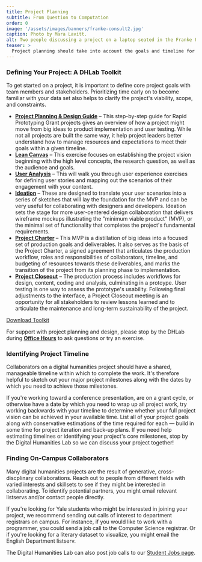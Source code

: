 ```yaml
---
title: Project Planning
subtitle: From Question to Computation
order: 0
image: '/assets/images/banners/franke-consult2.jpg'
caption: Photo by Mara Lavitt.
alt: Two people discussing a project on a laptop seated in the Franke Family Digital Humanities Laboratory.
teaser: >
  Project planning should take into account the goals and timeline for a project. Click to read more about strategies for articulating goals and also ways that user experience design could help the process.
---
```


### Defining Your Project: A DHLab Toolkit

To get started on a project, it is important to define core project goals with team members and stakeholders. Prioritizing time early on to become familiar with your data set also helps to clarify the project's viability, scope, and constraints. 

<ul>
  <li>
    <a href='{{site.baseurl}}/assets/docs/DH-ProjectPlanning.pdf' target='_blank'><b>Project Planning & Design Guide</b></a> – This step-by-step guide for Rapid Prototyping Grant projects gives an overview of how a project might move from big ideas to product implementation and user testing. While not all projects are built the same way, it help project leaders better understand how to manage resources and expectations to meet their goals within a given timeline.<br>
  </li>
  <li>
    <a href='{{site.baseurl}}/assets/docs/DH-LeanCanvas.pdf' target='_blank'><b>Lean Canvas</b></a> – This exercise focuses on establishing the project vision beginning with the high level concepts, the research question, as well as the audience and goals.<br>
  </li>
  <li>
    <a href='{{site.baseurl}}/assets/docs/DH-User-Analysis.pdf' target='_blank'><b>User Analysis</b></a> – This will walk you through user experience exercises for defining user stories and mapping out the scenarios of their engagement with your content.<br>
  </li>
  <li>
    <a href='{{site.baseurl}}/assets/docs/DH-Ideation.pdf' target='_blank'><b>Ideation</b></a> – These are designed to translate your user scenarios into a series of sketches that will lay the foundation for the MVP and can be very useful for collaborating with designers and developers. Ideation sets the stage for more user-centered design collaboration that delivers wireframe mockups illustrating the "minimum viable product" (MVP), or the minimal set of functionality that completes the project's fundamental requirements.<br>
  </li>
  <li>
    <a href='{{site.baseurl}}/assets/docs/ProjectCharter-RPG.pdf' target='_blank'><b>Project Charter</b></a> – This MVP is a distillation of big ideas into a focused set of production goals and deliverables. It also serves as the basis of the Project Charter, a signed agreement that articulates the production workflow, roles and responsibilities of collaborators, timeline, and budgeting of resources towards these deliverables, and marks the transition of the project from its planning phase to implementation.<br>
  </li>
  <li>
    <a href='{{site.baseurl}}/assets/docs/Project-Close.pdf' target='_blank'><b>Project Closeout</b></a> – The production process includes workflows for design, content, coding and analysis, culminating in a protoype. User testing is one way to assess the prototype's usability. Following final adjustments to the interface, a Project Closeout meeting is an opportunity for all stakeholders to review lessons learned and to articulate the maintenance and long-term sustainability of the project.
  </li>
</ul>
<a href='{{ site.baseurl }}/assets/docs/DH-Project-Toolkit.pdf'
      class='color-button' target='_blank'>Download Toolkit</a>

For support with project planning and design, please stop by the DHLab during <a href='{{site.baseurl}}/resources/office-hours.html' target='_blank'><b>Office Hours</b></a> to ask questions or try an exercise.


### Identifying Project Timeline

Collaborators on a digital humanities project should have a shared, manageable timeline within which to complete the work. It's therefore helpful to sketch out your major project milestones along with the dates by which you need to achieve those milestones. 

If you're working toward a conference presentation, are on a grant cycle, or otherwise have a date by which you need to wrap up all project work, try working backwards with your timeline to determine whether your full project vision can be achieved in your available time. List all of your project goals along with conservative estimations of the time required for each — build in some time for project iteration and back-up plans. If you need help estimating timelines or identifying your project's core milestones, stop by the Digital Humanities Lab so we can discuss your project together!


### Finding On-Campus Collaborators

Many digital humanities projects are the result of generative, cross-discplinary collaborations. Reach out to people from different fields with varied interests and skillsets to see if they might be interested in collaborating. To identify potential partners, you might email relevant listservs and/or contact people directly.

If you're looking for Yale students who might be interested in joining your project, we recommend sending out calls of interest to department registrars on campus. For instance, if you would like to work with a programmer, you could send a job call to the Computer Science registrar. Or if you're looking for a literary dataset to visualize, you might email the English Department listserv.

The Digital Humanities Lab can also post job calls to our <a href='{{site.baseurl}}/opportunities/student-jobs.html' target='_blank'>Student Jobs page</a>.

